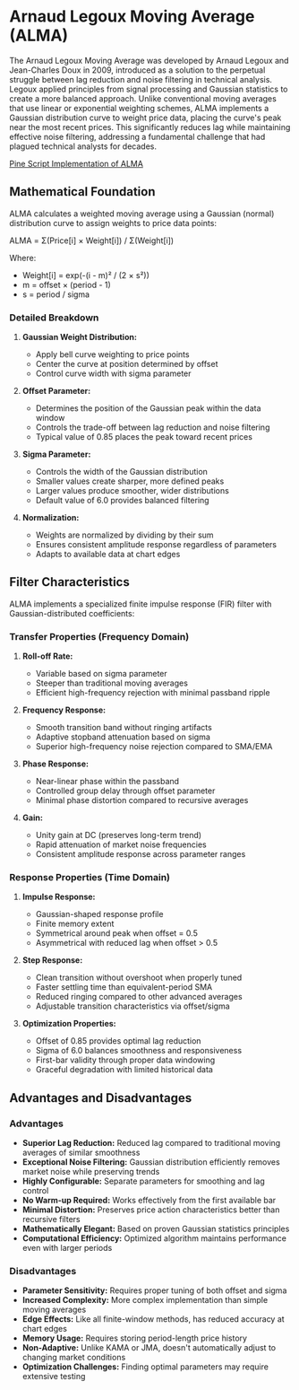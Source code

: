 # Arnaud Legoux Moving Average (ALMA)

The Arnaud Legoux Moving Average was developed by Arnaud Legoux and Jean-Charles Doux in 2009, introduced as a solution to the perpetual struggle between lag reduction and noise filtering in technical analysis. Legoux applied principles from signal processing and Gaussian statistics to create a more balanced approach. Unlike conventional moving averages that use linear or exponential weighting schemes, ALMA implements a Gaussian distribution curve to weight price data, placing the curve's peak near the most recent prices. This significantly reduces lag while maintaining effective noise filtering, addressing a fundamental challenge that had plagued technical analysts for decades.

[Pine Script Implementation of ALMA](https://github.com/mihakralj/pinescript/blob/main/indicators/trends/alma.pine)

## Mathematical Foundation

ALMA calculates a weighted moving average using a Gaussian (normal) distribution curve to assign weights to price data points:

ALMA = Σ(Price[i] × Weight[i]) / Σ(Weight[i])

Where:

- Weight[i] = exp(-(i - m)² / (2 × s²))
- m = offset × (period - 1)
- s = period / sigma

### Detailed Breakdown

1. **Gaussian Weight Distribution:**
   - Apply bell curve weighting to price points
   - Center the curve at position determined by offset
   - Control curve width with sigma parameter

2. **Offset Parameter:**
   - Determines the position of the Gaussian peak within the data window
   - Controls the trade-off between lag reduction and noise filtering
   - Typical value of 0.85 places the peak toward recent prices

3. **Sigma Parameter:**
   - Controls the width of the Gaussian distribution
   - Smaller values create sharper, more defined peaks
   - Larger values produce smoother, wider distributions
   - Default value of 6.0 provides balanced filtering

4. **Normalization:**
   - Weights are normalized by dividing by their sum
   - Ensures consistent amplitude response regardless of parameters
   - Adapts to available data at chart edges

## Filter Characteristics

ALMA implements a specialized finite impulse response (FIR) filter with Gaussian-distributed coefficients:

### Transfer Properties (Frequency Domain)

1. **Roll-off Rate:**
   - Variable based on sigma parameter
   - Steeper than traditional moving averages
   - Efficient high-frequency rejection with minimal passband ripple

2. **Frequency Response:**
   - Smooth transition band without ringing artifacts
   - Adaptive stopband attenuation based on sigma
   - Superior high-frequency noise rejection compared to SMA/EMA

3. **Phase Response:**
   - Near-linear phase within the passband
   - Controlled group delay through offset parameter
   - Minimal phase distortion compared to recursive averages

4. **Gain:**
   - Unity gain at DC (preserves long-term trend)
   - Rapid attenuation of market noise frequencies
   - Consistent amplitude response across parameter ranges

### Response Properties (Time Domain)

1. **Impulse Response:**
   - Gaussian-shaped response profile
   - Finite memory extent
   - Symmetrical around peak when offset = 0.5
   - Asymmetrical with reduced lag when offset > 0.5

2. **Step Response:**
   - Clean transition without overshoot when properly tuned
   - Faster settling time than equivalent-period SMA
   - Reduced ringing compared to other advanced averages
   - Adjustable transition characteristics via offset/sigma

3. **Optimization Properties:**
   - Offset of 0.85 provides optimal lag reduction
   - Sigma of 6.0 balances smoothness and responsiveness
   - First-bar validity through proper data windowing
   - Graceful degradation with limited historical data

## Advantages and Disadvantages

### Advantages

- **Superior Lag Reduction:** Reduced lag compared to traditional moving averages of similar smoothness
- **Exceptional Noise Filtering:** Gaussian distribution efficiently removes market noise while preserving trends
- **Highly Configurable:** Separate parameters for smoothing and lag control
- **No Warm-up Required:** Works effectively from the first available bar
- **Minimal Distortion:** Preserves price action characteristics better than recursive filters
- **Mathematically Elegant:** Based on proven Gaussian statistics principles
- **Computational Efficiency:** Optimized algorithm maintains performance even with larger periods

### Disadvantages

- **Parameter Sensitivity:** Requires proper tuning of both offset and sigma
- **Increased Complexity:** More complex implementation than simple moving averages
- **Edge Effects:** Like all finite-window methods, has reduced accuracy at chart edges
- **Memory Usage:** Requires storing period-length price history
- **Non-Adaptive:** Unlike KAMA or JMA, doesn't automatically adjust to changing market conditions
- **Optimization Challenges:** Finding optimal parameters may require extensive testing
